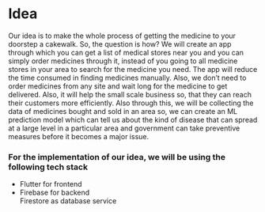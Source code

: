 # Idea
Our idea is to make the whole process of getting the medicine to your doorstep a cakewalk. So, the
question is how? We will create an app through which you can get a list of medical stores near you
and you can simply order medicines through it, instead of you going to all medicine stores in your
area to search for the medicine you need. The app will reduce the time consumed in finding
medicines manually. Also, we don’t need to order medicines from any site and wait long for
the medicine to get delivered.
Also, it will help the small scale business so, that they can reach their customers more efficiently.
Also through this, we will be collecting the data of medicines bought and sold in an area so, we can
create an ML prediction model which can tell us about the kind of disease that can spread at a large
level in a particular area and government can take preventive measures before it becomes a major
issue.



### For the implementation of our idea, we will be using the following tech stack
<ul><li>Flutter for frontend</li>

<li>Firebase for backend</li>

</li>Firestore as database service</li>
</ul>
 
